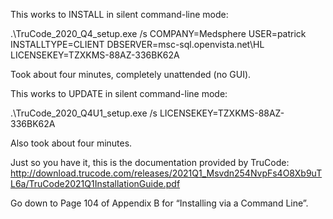This works to INSTALL in silent command-line mode:
 
.\TruCode_2020_Q4_setup.exe /s COMPANY=Medsphere USER=patrick INSTALLTYPE=CLIENT DBSERVER=msc-sql.openvista.net\HL LICENSEKEY=TZXKMS-88AZ-336BK62A
 
Took about four minutes, completely unattended (no GUI).
 
This works to UPDATE in silent command-line mode:
 
.\TruCode_2020_Q4U1_setup.exe /s LICENSEKEY=TZXKMS-88AZ-336BK62A
 
Also took about four minutes.
 
Just so you have it, this is the documentation provided by TruCode: http://download.trucode.com/releases/2021Q1_Msvdn254NvpFs4O8Xb9uTL6a/TruCode2021Q1InstallationGuide.pdf
 
Go down to Page 104 of Appendix B for “Installing via a Command Line”.
